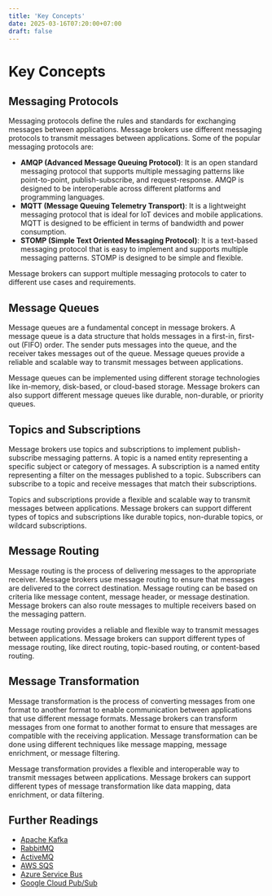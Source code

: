 ```yaml
---
title: 'Key Concepts'
date: 2025-03-16T07:20:00+07:00
draft: false
---
```


# Key Concepts

## **Messaging Protocols**

Messaging protocols define the rules and standards for exchanging messages between applications. Message brokers use different messaging protocols to transmit messages between applications. Some of the popular messaging protocols are:

- **AMQP (Advanced Message Queuing Protocol)**: It is an open standard messaging protocol that supports multiple messaging patterns like point-to-point, publish-subscribe, and request-response. AMQP is designed to be interoperable across different platforms and programming languages.
- **MQTT (Message Queuing Telemetry Transport)**: It is a lightweight messaging protocol that is ideal for IoT devices and mobile applications. MQTT is designed to be efficient in terms of bandwidth and power consumption.
- **STOMP (Simple Text Oriented Messaging Protocol)**: It is a text-based messaging protocol that is easy to implement and supports multiple messaging patterns. STOMP is designed to be simple and flexible.

Message brokers can support multiple messaging protocols to cater to different use cases and requirements.

## **Message Queues**

Message queues are a fundamental concept in message brokers. A message queue is a data structure that holds messages in a first-in, first-out (FIFO) order. The sender puts messages into the queue, and the receiver takes messages out of the queue. Message queues provide a reliable and scalable way to transmit messages between applications.

Message queues can be implemented using different storage technologies like in-memory, disk-based, or cloud-based storage. Message brokers can also support different message queues like durable, non-durable, or priority queues.

## **Topics and Subscriptions**

Message brokers use topics and subscriptions to implement publish-subscribe messaging patterns. A topic is a named entity representing a specific subject or category of messages. A subscription is a named entity representing a filter on the messages published to a topic. Subscribers can subscribe to a topic and receive messages that match their subscriptions.

Topics and subscriptions provide a flexible and scalable way to transmit messages between applications. Message brokers can support different types of topics and subscriptions like durable topics, non-durable topics, or wildcard subscriptions.

## **Message Routing**

Message routing is the process of delivering messages to the appropriate receiver. Message brokers use message routing to ensure that messages are delivered to the correct destination. Message routing can be based on criteria like message content, message header, or message destination. Message brokers can also route messages to multiple receivers based on the messaging pattern.

Message routing provides a reliable and flexible way to transmit messages between applications. Message brokers can support different types of message routing, like direct routing, topic-based routing, or content-based routing.

## **Message Transformation**

Message transformation is the process of converting messages from one format to another format to enable communication between applications that use different message formats. Message brokers can transform messages from one format to another format to ensure that messages are compatible with the receiving application. Message transformation can be done using different techniques like message mapping, message enrichment, or message filtering.

Message transformation provides a flexible and interoperable way to transmit messages between applications. Message brokers can support different types of message transformation like data mapping, data enrichment, or data filtering.

## **Further Readings**

- [Apache Kafka](https://kafka.apache.org/)
- [RabbitMQ](https://www.rabbitmq.com/)
- [ActiveMQ](https://activemq.apache.org/)
- [AWS SQS](https://aws.amazon.com/sqs/)
- [Azure Service Bus](https://azure.microsoft.com/en-us/services/service-bus/)
- [Google Cloud Pub/Sub](https://cloud.google.com/pubsub)
